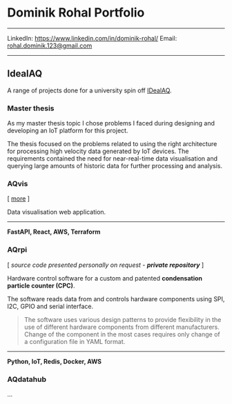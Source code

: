 # Dominik Rohal Portfolio
***
LinkedIn: https://www.linkedin.com/in/dominik-rohal/
Email: [rohal.dominik.123@gmail.com](mailto:rohal.dominik.123@gmail.com?subject=[Portfolio]%20your_subject)
***
## IdealAQ
A range of projects done for a university spin off [IDealAQ](https://idealaq.com/).

[//]: # (### AQrpi)

### Master thesis
As my master thesis topic I chose problems I faced during designing and developing an IoT platform for this project.

The thesis focused on the problems related to using the right architecture for processing high velocity data generated by IoT devices. The requirements contained the need for near-real-time data visualisation and querying large amounts of historic data for further processing and analysis. 

### AQvis
[ [more](./projects/AQvis.md) ]

Data visualisation web application.
***
**FastAPI, React, AWS, Terraform**

### AQrpi
[ _source code presented personally on request - **private repository**_ ]

Hardware control software for a custom and patented **condensation particle counter (CPC)**.

The software reads data from and controls hardware components using SPI, I2C, GPIO and serial interface.

> The software uses various design patterns to provide flexibility in the use of different hardware components from different manufacturers. Change of the component in the most cases requires only change of a configuration file in YAML format.
***
**Python, IoT, Redis, Docker, AWS**

### AQdatahub
...